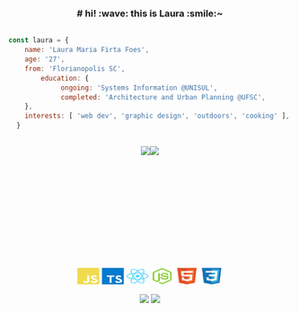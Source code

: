<h3 align="center">
  <b>
    # hi! :wave: this is Laura :smile:~
  </b>
</h3>

##

```javascript
const laura = {
	name: 'Laura Maria Firta Foes',
	age: '27',
	from: 'Florianopolis SC',
        education: {
             ongoing: 'Systems Information @UNISUL',
             completed: 'Architecture and Urban Planning @UFSC',
	},
	interests: [ 'web dev', 'graphic design', 'outdoors', 'cooking' ],
  }
```

##

<div align="center" style="display: flex; justify-content: center">
  <img height="200em" src="https://github-readme-stats.vercel.app/api?username=laufoes&show_icons=true&theme=tokyonight&include_all_commits=true&count_private=true"/>
  <img height="200em" src="https://github-readme-stats.vercel.app/api/top-langs/?username=laufoes&layout=compact&langs_count=7&theme=tokyonight"/>
</div>

<div align="center" style="display: inline_block"><br>
  <img align="center" alt="Laura-Js" height="30" width="40" src="https://raw.githubusercontent.com/devicons/devicon/master/icons/javascript/javascript-plain.svg">
  <img align="center" alt="Laura-Ts" height="30" width="40" src="https://raw.githubusercontent.com/devicons/devicon/master/icons/typescript/typescript-original.svg">
  <img align="center" alt="Laura-React" height="30" width="40" src="https://raw.githubusercontent.com/devicons/devicon/master/icons/react/react-original.svg">
  <img align="center" alt="Laura-Node" height="30" width="40" src="https://raw.githubusercontent.com/devicons/devicon/master/icons/nodejs/nodejs-original.svg">
  <img align="center" alt="Laura-HTML" height="30" width="40" src="https://raw.githubusercontent.com/devicons/devicon/master/icons/html5/html5-original.svg">
  <img align="center" alt="Laura-CSS" height="30" width="40" src="https://raw.githubusercontent.com/devicons/devicon/master/icons/css3/css3-original.svg">
</div>

<br>

<div align="center"> 
  <a href="mailto:foeslaura@gmail.com"><img src="https://img.shields.io/badge/-Gmail-%23333?style=for-the-badge&logo=gmail&logoColor=white" target="_blank"></a>
  <a href="https://www.linkedin.com/in/laurafoes/" target="_blank"><img src="https://img.shields.io/badge/-LinkedIn-%230077B5?style=for-the-badge&logo=linkedin&logoColor=white" target="_blank"></a>
</div>
